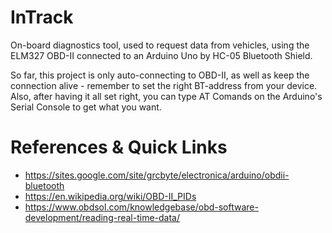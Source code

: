 # InTrack
On-board diagnostics tool, used to request data from vehicles, using the ELM327 OBD-II connected to an Arduino Uno by HC-05 Bluetooth Shield.

So far, this project is only auto-connecting to OBD-II, as well as keep the connection alive - remember to set the right BT-address from your device. Also, after having it all set right, you can type AT Comands on the Arduino's Serial Console to get what you want.

# References & Quick Links
- https://sites.google.com/site/grcbyte/electronica/arduino/obdii-bluetooth
- https://en.wikipedia.org/wiki/OBD-II_PIDs
- https://www.obdsol.com/knowledgebase/obd-software-development/reading-real-time-data/
